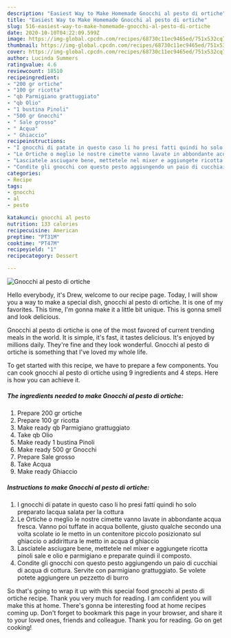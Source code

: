 ```yaml
---
description: "Easiest Way to Make Homemade Gnocchi al pesto di ortiche"
title: "Easiest Way to Make Homemade Gnocchi al pesto di ortiche"
slug: 516-easiest-way-to-make-homemade-gnocchi-al-pesto-di-ortiche
date: 2020-10-10T04:22:09.599Z
image: https://img-global.cpcdn.com/recipes/68730c11ec9465ed/751x532cq70/gnocchi-al-pesto-di-ortiche-recipe-main-photo.jpg
thumbnail: https://img-global.cpcdn.com/recipes/68730c11ec9465ed/751x532cq70/gnocchi-al-pesto-di-ortiche-recipe-main-photo.jpg
cover: https://img-global.cpcdn.com/recipes/68730c11ec9465ed/751x532cq70/gnocchi-al-pesto-di-ortiche-recipe-main-photo.jpg
author: Lucinda Summers
ratingvalue: 4.6
reviewcount: 18510
recipeingredient:
- "200 gr ortiche"
- "100 gr ricotta"
- "qb Parmigiano grattuggiato"
- "qb Olio"
- "1 bustina Pinoli"
- "500 gr Gnocchi"
- " Sale grosso"
- " Acqua"
- " Ghiaccio"
recipeinstructions:
- "I gnocchi di patate in questo caso li ho presi fatti quindi ho solo preparato lacqua salata per la cottura"
- "Le Ortiche o meglio le nostre cimette vanno lavate in abbondante acqua fresca. Vanno poi tuffate in acqua bollente, giusto qualche secondo una volta scolate io le metto in un contenitore piccolo posizionato sul ghiaccio o addirittura le metto in acqua d ghiaccio"
- "Lasciatele asciugare bene, mettetele nel mixer e aggiungete ricotta pinoli sale e olio e parmigiano e preparate quindi il composto."
- "Condite gli gnocchi con questo pesto aggiungendo un paio di cucchiai di acqua di cottura. Servite con parmigiano grattuggiato. Se volete potete aggiungere un pezzetto di burro"
categories:
- Recipe
tags:
- gnocchi
- al
- pesto

katakunci: gnocchi al pesto 
nutrition: 133 calories
recipecuisine: American
preptime: "PT31M"
cooktime: "PT47M"
recipeyield: "1"
recipecategory: Dessert

---
```



![Gnocchi al pesto di ortiche](https://img-global.cpcdn.com/recipes/68730c11ec9465ed/751x532cq70/gnocchi-al-pesto-di-ortiche-recipe-main-photo.jpg)

Hello everybody, it's Drew, welcome to our recipe page. Today, I will show you a way to make a special dish, gnocchi al pesto di ortiche. It is one of my favorites. This time, I'm gonna make it a little bit unique. This is gonna smell and look delicious.

Gnocchi al pesto di ortiche is one of the most favored of current trending meals in the world. It is simple, it's fast, it tastes delicious. It's enjoyed by millions daily. They're fine and they look wonderful. Gnocchi al pesto di ortiche is something that I've loved my whole life.




To get started with this recipe, we have to prepare a few components. You can cook gnocchi al pesto di ortiche using 9 ingredients and 4 steps. Here is how you can achieve it.

<!--inarticleads1-->

##### The ingredients needed to make Gnocchi al pesto di ortiche:

1. Prepare 200 gr ortiche
1. Prepare 100 gr ricotta
1. Make ready qb Parmigiano grattuggiato
1. Take qb Olio
1. Make ready 1 bustina Pinoli
1. Make ready 500 gr Gnocchi
1. Prepare  Sale grosso
1. Take  Acqua
1. Make ready  Ghiaccio




<!--inarticleads2-->

##### Instructions to make Gnocchi al pesto di ortiche:

1. I gnocchi di patate in questo caso li ho presi fatti quindi ho solo preparato lacqua salata per la cottura
1. Le Ortiche o meglio le nostre cimette vanno lavate in abbondante acqua fresca. Vanno poi tuffate in acqua bollente, giusto qualche secondo una volta scolate io le metto in un contenitore piccolo posizionato sul ghiaccio o addirittura le metto in acqua d ghiaccio
1. Lasciatele asciugare bene, mettetele nel mixer e aggiungete ricotta pinoli sale e olio e parmigiano e preparate quindi il composto.
1. Condite gli gnocchi con questo pesto aggiungendo un paio di cucchiai di acqua di cottura. Servite con parmigiano grattuggiato. Se volete potete aggiungere un pezzetto di burro




So that's going to wrap it up with this special food gnocchi al pesto di ortiche recipe. Thank you very much for reading. I am confident you will make this at home. There's gonna be interesting food at home recipes coming up. Don't forget to bookmark this page in your browser, and share it to your loved ones, friends and colleague. Thank you for reading. Go on get cooking!
